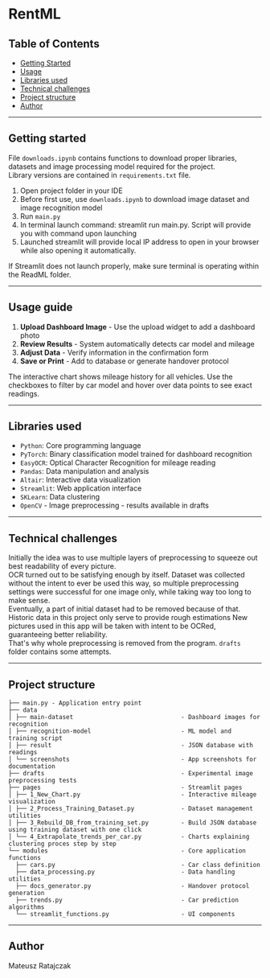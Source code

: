 # RentML

## Table of Contents

- [Getting Started](#getting_started)
- [Usage](#usage)
- [Libraries used](#libraries)
- [Technical challenges](#challenges)
- [Project structure](#structure)
- [Author](#author)
---
## Getting started <a name = "getting_started"></a>
File ```downloads.ipynb``` contains functions to download proper libraries, datasets and image processing model required for the project.\
Library versions are contained in ```requirements.txt``` file.

1. Open project folder in your IDE
2. Before first use, use ```downloads.ipynb``` to download image dataset and image recognition model
3. Run ```main.py```
4. In terminal launch command: streamlit run main.py. Script will provide you with command upon launching
5. Launched streamlit will provide local IP address to open in your browser while also opening it automatically.

If Streamlit does not launch properly, make sure terminal is operating within the ReadML folder.

---
## Usage guide <a name = "usage"></a>

1. **Upload Dashboard Image** - Use the upload widget to add a dashboard photo
2. **Review Results** - System automatically detects car model and mileage
3. **Adjust Data** - Verify information in the confirmation form
4. **Save or Print** - Add to database or generate handover protocol

The interactive chart shows mileage history for all vehicles. Use the checkboxes to filter by car model and hover over data points to see exact readings.

---
## Libraries used <a name = "libraries"></a>
- ```Python```: Core programming language
- ```PyTorch```: Binary classification model trained for dashboard recognition
- ```EasyOCR```: Optical Character Recognition for mileage reading
- ```Pandas```: Data manipulation and analysis
- ```Altair```: Interactive data visualization
- ```Streamlit```: Web application interface
- ```SKLearn```: Data clustering
- ```OpenCV``` - Image preprocessing - results available in drafts

---
## Technical challenges<a name = "challenges"></a>
Initially the idea was to use multiple layers of preprocessing to squeeze out best readability of every picture.\
OCR turned out to be satisfying enough by itself. Dataset was collected without the intent to ever be used this way, so multiple preprocessing settings were successful for one image only, while taking way too long to make sense. \
Eventually, a part of initial dataset had to be removed because of that. \
Historic data in this project only serve to provide rough estimations 
New pictures used in this app will be taken with intent to be OCRed, guaranteeing better reliability. \
That's why whole preprocessing is removed from the program. ```drafts``` folder contains some attempts.

---
## Project structure<a name = "structure"></a>
```
├── main.py - Application entry point 
├── data 
│ ├── main-dataset                              - Dashboard images for recognition 
│ ├── recognition-model                         - ML model and training script 
│ ├── result                                    - JSON database with readings 
│ └── screenshots                               - App screenshots for documentation 
├── drafts                                      - Experimental image preprocessing tests 
├── pages                                       - Streamlit pages
│ ├── 1_New_Chart.py                            - Interactive mileage visualization
│ ├── 2_Process_Training_Dataset.py             - Dataset management utilities 
│ ├── 3_Rebuild_DB_from_training_set.py         - Build JSON database using training dataset with one click
│ └── 4_Extrapolate_trends_per_car.py           - Charts explaining clustering proces step by step
└── modules                                     - Core application functions 
  ├── cars.py                                   - Car class definition 
  ├── data_processing.py                        - Data handling utilities 
  ├── docs_generator.py                         - Handover protocol generation 
  ├── trends.py                                 - Car prediction algorithms 
  └── streamlit_functions.py                    - UI components

```

---
## Author<a name = "author" />
Mateusz Ratajczak
